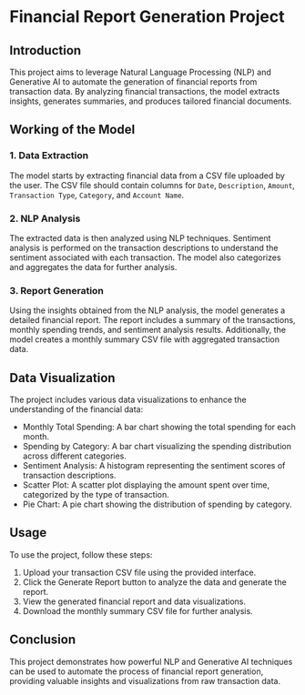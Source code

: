 <!DOCTYPE html>
<html lang="en">
<head>
    <meta charset="UTF-8">
    <meta name="viewport" content="width=device-width, initial-scale=1.0">
    
    
</head>
<body>
    <h1>Financial Report Generation Project</h1>
    <div class="section">
        <h2>Introduction</h2>
        <p>This project aims to leverage Natural Language Processing (NLP) and Generative AI to automate the generation of financial reports from transaction data. By analyzing financial transactions, the model extracts insights, generates summaries, and produces tailored financial documents.</p>
    </div>
    <div class="section">
        <h2>Working of the Model</h2>
        <h3>1. Data Extraction</h3>
        <p>The model starts by extracting financial data from a CSV file uploaded by the user. The CSV file should contain columns for <code>Date</code>, <code>Description</code>, <code>Amount</code>, <code>Transaction Type</code>, <code>Category</code>, and <code>Account Name</code>.</p>
        <h3>2. NLP Analysis</h3>
        <p>The extracted data is then analyzed using NLP techniques. Sentiment analysis is performed on the transaction descriptions to understand the sentiment associated with each transaction. The model also categorizes and aggregates the data for further analysis.</p>
        <h3>3. Report Generation</h3>
        <p>Using the insights obtained from the NLP analysis, the model generates a detailed financial report. The report includes a summary of the transactions, monthly spending trends, and sentiment analysis results. Additionally, the model creates a monthly summary CSV file with aggregated transaction data.</p>
    </div>
    <div class="section">
        <h2>Data Visualization</h2>
        <p>The project includes various data visualizations to enhance the understanding of the financial data:</p>
        <ul>
            <li class="highlight">Monthly Total Spending: A bar chart showing the total spending for each month.</li>
            <li class="highlight">Spending by Category: A bar chart visualizing the spending distribution across different categories.</li>
            <li class="highlight">Sentiment Analysis: A histogram representing the sentiment scores of transaction descriptions.</li>
            <li class="highlight">Scatter Plot: A scatter plot displaying the amount spent over time, categorized by the type of transaction.</li>
            <li class="highlight">Pie Chart: A pie chart showing the distribution of spending by category.</li>
        </ul>
    </div>
    <div class="section">
        <h2>Usage</h2>
        <p>To use the project, follow these steps:</p>
        <ol>
            <li>Upload your transaction CSV file using the provided interface.</li>
            <li>Click the <span class="button">Generate Report</span> button to analyze the data and generate the report.</li>
            <li>View the generated financial report and data visualizations.</li>
            <li>Download the monthly summary CSV file for further analysis.</li>
        </ol>
    </div>
    <div class="section">
        <h2>Conclusion</h2>
        <p>This project demonstrates how powerful NLP and Generative AI techniques can be used to automate the process of financial report generation, providing valuable insights and visualizations from raw transaction data.</p>
    </div>

</body>
</html>
